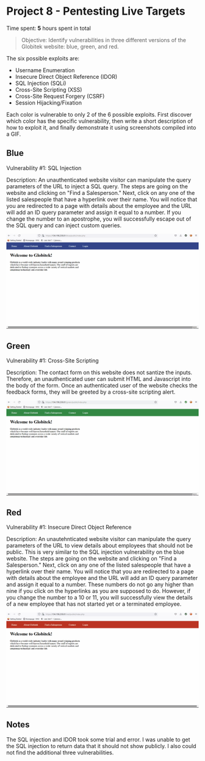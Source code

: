 # Project 8 - Pentesting Live Targets

Time spent: **5** hours spent in total

> Objective: Identify vulnerabilities in three different versions of the Globitek website: blue, green, and red.

The six possible exploits are:

* Username Enumeration
* Insecure Direct Object Reference (IDOR)
* SQL Injection (SQLi)
* Cross-Site Scripting (XSS)
* Cross-Site Request Forgery (CSRF)
* Session Hijacking/Fixation

Each color is vulnerable to only 2 of the 6 possible exploits. First discover which color has the specific vulnerability, then write a short description of how to exploit it, and finally demonstrate it using screenshots compiled into a GIF.

## Blue

Vulnerability #1: SQL Injection

Description:
An unauthenticated website visitor can manipulate the query parameters of the URL to inject a SQL query. The steps are going on the website and clicking on "Find a Salesperson." Next, click on any one of the listed salespeople that have a hyperlink over their name. You will notice that you are redirected to a page with details about the employee and the URL will add an ID query parameter and assign it equal to a number. If you change the number to an apostrophe, you will successfully escape out of the SQL query and can inject custom queries.

<img src="https://github.com/SLyubar/codepath_Unit9/blob/main/blue-vuln1.gif">

## Green

Vulnerability #1: Cross-Site Scripting

Description:
The contact form on this website does not santize the inputs. Therefore, an unauthenticated user can submit HTML and Javascript into the body of the form. Once an authenticated user of the website checks the feedback forms, they will be greeted by a cross-site scripting alert.

<img src="https://github.com/SLyubar/codepath_Unit9/blob/main/green-vuln1.gif">


## Red

Vulnerability #1: Insecure Direct Object Reference

Description:
An unautehnticated website visitor can manipulate the query parameters of the URL to view details about employees that should not be public. This is very similar to the SQL injection vulnerability on the blue website. The steps are going on the website and clicking on "Find a Salesperson." Next, click on any one of the listed salespeople that have a hyperlink over their name. You will notice that you are redirected to a page with details about the employee and the URL will add an ID query parameter and assign it equal to a number. These numbers do not go any higher than nine if you click on the hyperlinks as you are supposed to do. However, if you change the number to a 10 or 11, you will successfully view the details of a new employee that has not started yet or a terminated employee.

<img src="https://github.com/SLyubar/codepath_Unit9/blob/main/red-vuln1.gif">


## Notes

The SQL injection and IDOR took some trial and error. I was unable to get the SQL injection to return data that it should not show publicly. I also could not find the additional three vulnerabilities.
